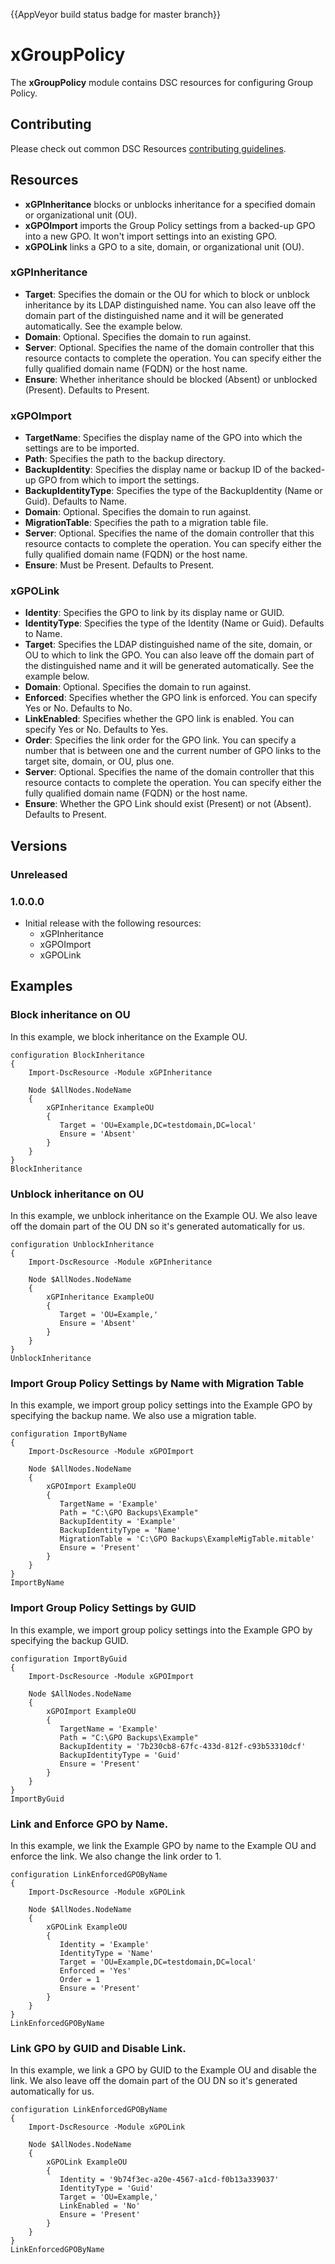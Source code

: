 {{AppVeyor build status badge for master branch}}

# xGroupPolicy

The **xGroupPolicy** module contains DSC resources for configuring Group Policy.

## Contributing
Please check out common DSC Resources [contributing guidelines](https://github.com/PowerShell/DscResource.Kit/blob/master/CONTRIBUTING.md).

## Resources

* **xGPInheritance** blocks or unblocks inheritance for a specified domain or organizational unit (OU).
* **xGPOImport** imports the Group Policy settings from a backed-up GPO into a new GPO. It won't import settings into an existing GPO.
* **xGPOLink** links a GPO to a site, domain, or organizational unit (OU).

### xGPInheritance

* **Target**: Specifies the domain or the OU for which to block or unblock inheritance by its LDAP distinguished name. You can also leave off the domain part of the distinguished name and it will be generated automatically. See the example below.
* **Domain**: Optional. Specifies the domain to run against.
* **Server**: Optional. Specifies the name of the domain controller that this resource contacts to complete the operation. You can specify either the fully qualified domain name (FQDN) or the host name.
* **Ensure**: Whether inheritance should be blocked (Absent) or unblocked (Present). Defaults to Present.

### xGPOImport

* **TargetName**: Specifies the display name of the GPO into which the settings are to be imported.
* **Path**: Specifies the path to the backup directory.
* **BackupIdentity**: Specifies the display name or backup ID of the backed-up GPO from which to import the settings.
* **BackupIdentityType**: Specifies the type of the BackupIdentity (Name or Guid). Defaults to Name.
* **Domain**: Optional. Specifies the domain to run against.
* **MigrationTable**: Specifies the path to a migration table file.
* **Server**: Optional. Specifies the name of the domain controller that this resource contacts to complete the operation. You can specify either the fully qualified domain name (FQDN) or the host name.
* **Ensure**: Must be Present. Defaults to Present.

### xGPOLink

* **Identity**: Specifies the GPO to link by its display name or GUID.
* **IdentityType**: Specifies the type of the Identity (Name or Guid). Defaults to Name.
* **Target**: Specifies the LDAP distinguished name of the site, domain, or OU to which to link the GPO. You can also leave off the domain part of the distinguished name and it will be generated automatically. See the example below.
* **Domain**: Optional. Specifies the domain to run against.
* **Enforced**: Specifies whether the GPO link is enforced. You can specify Yes or No. Defaults to No.
* **LinkEnabled**: Specifies whether the GPO link is enabled. You can specify Yes or No. Defaults to Yes.
* **Order**: Specifies the link order for the GPO link. You can specify a number that is between one and the current number of GPO links to the target site, domain, or OU, plus one.
* **Server**: Optional. Specifies the name of the domain controller that this resource contacts to complete the operation. You can specify either the fully qualified domain name (FQDN) or the host name.
* **Ensure**: Whether the GPO Link should exist (Present) or not (Absent). Defaults to Present.

## Versions

### Unreleased

### 1.0.0.0

* Initial release with the following resources:
    * xGPInheritance
    * xGPOImport
    * xGPOLink

## Examples
### Block inheritance on OU

In this example, we block inheritance on the Example OU.

```
configuration BlockInheritance
{
    Import-DscResource -Module xGPInheritance

    Node $AllNodes.NodeName
    {
        xGPInheritance ExampleOU
        {
           Target = 'OU=Example,DC=testdomain,DC=local'
           Ensure = 'Absent'
        }
    }
}
BlockInheritance
```

### Unblock inheritance on OU

In this example, we unblock inheritance on the Example OU. We also leave off the domain part of the OU DN so it's generated automatically for us.

```
configuration UnblockInheritance
{
    Import-DscResource -Module xGPInheritance

    Node $AllNodes.NodeName
    {
        xGPInheritance ExampleOU
        {
           Target = 'OU=Example,'
           Ensure = 'Absent'
        }
    }
}
UnblockInheritance
```

### Import Group Policy Settings by Name with Migration Table

In this example, we import group policy settings into the Example GPO by specifying the backup name. We also use a migration table.

```
configuration ImportByName
{
    Import-DscResource -Module xGPOImport

    Node $AllNodes.NodeName
    {
        xGPOImport ExampleOU
        {
           TargetName = 'Example'
           Path = "C:\GPO Backups\Example"
           BackupIdentity = 'Example'
           BackupIdentityType = 'Name'
           MigrationTable = 'C:\GPO Backups\ExampleMigTable.mitable'
           Ensure = 'Present'
        }
    }
}
ImportByName
```

### Import Group Policy Settings by GUID

In this example, we import group policy settings into the Example GPO by specifying the backup GUID.

```
configuration ImportByGuid
{
    Import-DscResource -Module xGPOImport

    Node $AllNodes.NodeName
    {
        xGPOImport ExampleOU
        {
           TargetName = 'Example'
           Path = "C:\GPO Backups\Example"
           BackupIdentity = '7b230cb8-67fc-433d-812f-c93b53310dcf'
           BackupIdentityType = 'Guid'
           Ensure = 'Present'
        }
    }
}
ImportByGuid
```

### Link and Enforce GPO by Name.

In this example, we link the Example GPO by name to the Example OU and enforce the link. We also change the link order to 1.

```
configuration LinkEnforcedGPOByName
{
    Import-DscResource -Module xGPOLink

    Node $AllNodes.NodeName
    {
        xGPOLink ExampleOU
        {
           Identity = 'Example'
           IdentityType = 'Name'
           Target = 'OU=Example,DC=testdomain,DC=local'
           Enforced = 'Yes'
           Order = 1
           Ensure = 'Present'
        }
    }
}
LinkEnforcedGPOByName
```

### Link GPO by GUID and Disable Link.

In this example, we link a GPO by GUID to the Example OU and disable the link. We also leave off the domain part of the OU DN so it's generated automatically for us.

```
configuration LinkEnforcedGPOByName
{
    Import-DscResource -Module xGPOLink

    Node $AllNodes.NodeName
    {
        xGPOLink ExampleOU
        {
           Identity = '9b74f3ec-a20e-4567-a1cd-f0b13a339037'
           IdentityType = 'Guid'
           Target = 'OU=Example,'
           LinkEnabled = 'No'
           Ensure = 'Present'
        }
    }
}
LinkEnforcedGPOByName
```